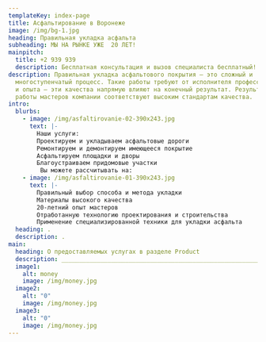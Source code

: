```yaml
---
templateKey: index-page
title: Асфальтирование в Воронеже
image: /img/bg-1.jpg
heading: Правильная укладка асфальта
subheading: МЫ НА РЫНКЕ УЖЕ  20 ЛЕТ!
mainpitch:
  title: +2 939 939
  description: Бесплатная консультация и вызов специалиста бесплатный!
description: Правильная укладка асфальтового покрытия – это сложный и
  многоступенчатый процесс. Такие работы требуют от исполнителя профессионализма
  и опыта – эти качества напрямую влияют на конечный результат. Результаты
  работы мастеров компании соответствуют высоким стандартам качества.
intro:
  blurbs:
    - image: /img/asfaltirovanie-02-390x243.jpg
      text: |-
        Наши услуги:
        Проектируем и укладываем асфальтовые дороги
        Ремонтируем и демонтируем имеющееся покрытие
        Асфальтируем площадки и дворы
        Благоустраиваем придомовые участки
         Вы можете рассчитывать на:
    - image: /img/asfaltirovanie-01-390x243.jpg
      text: |-
        Правильный выбор способа и метода укладки
        Материалы высокого качества
        20-летний опыт мастеров
        Отработанную технологию проектирования и строительства
        Применение специализированной техники для укладки асфальта
  heading: .
  description: .
main:
  heading: О предоставляемых услугах в разделе Product
  description: _______________________________________________________________________
  image1:
    alt: money
    image: /img/money.jpg
  image2:
    alt: "0"
    image: /img/money.jpg
  image3:
    alt: "0"
    image: /img/money.jpg
---
```

